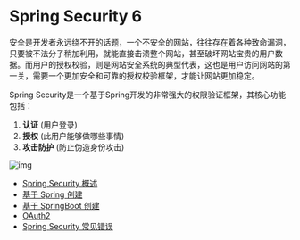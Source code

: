 # Spring Security 6

安全是开发者永远绕不开的话题，一个不安全的网站，往往存在着各种致命漏洞，只要被不法分子稍加利用，就能直接击溃整个网站，甚至破坏网站宝贵的用户数据。而用户的授权校验，则是网站安全系统的典型代表，这也是用户访问网站的第一关，需要一个更加安全和可靠的授权校验框架，才能让网站更加稳定。

Spring Security是一个基于Spring开发的非常强大的权限验证框架，其核心功能包括：

1. **认证** (用户登录)
2. **授权** (此用户能够做哪些事情)
3. **攻击防护** (防止伪造身份攻击)

![img](https://fastly.jsdelivr.net/gh/LetengZzz/img@main/tc2/img/Java/202309201637507.jpeg)

- [Spring Security 概述](Overview.md)
- [基于 Spring 创建](Spring/index.md)
- [基于 SpringBoot 创建](SpringBoot/index.md)
- [OAuth2](OAuth2/index.md)
- [Spring Security 常见错误](Errors.md)